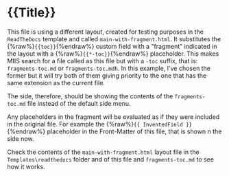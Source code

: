 ﻿---
Title: File fragments in layouts
layout: main-with-fragment.html
InventedField: This is an invented field content
---

# {{Title}}

This file is using a different layout, created for testing purposes in the `ReadTheDocs` template and called `main-with-fragment.html`. It substitutes the {%raw%}`{{toc}}`{%endraw%} custom field with a "fragment" indicated in the layout with a {%raw%}`{{*-toc}}`{%endraw%} placeholder. This makes MIIS search for a file called as this file but with a `-toc` suffix, that is: `fragments-toc.md` or `fragments-toc.mdh`. In this example, I've chosen the former but it will try both of them giving priority to the one that has the same extension as the current file.

The side, therefore, should be showing the contents of the `fragments-toc.md` file instead of the default side menu.

Any placeholders in the fragment will be evaluated as if they were included in the original file. For example the {%raw%}`{{ InventedField }}`{%endraw%} placeholder in the Front-Matter of this file, that is shown n the side now.

Check the contents of the `main-with-fragment.html` layout file in the `Templates\readthedocs` folder and of this file and `fragments-toc.md` to see how it works.